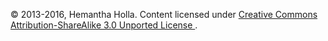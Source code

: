 &copy; 2013-2016, Hemantha Holla.  Content licensed under 
<a rel="license" href="http://creativecommons.org/licenses/by-sa/3.0/">
    Creative Commons Attribution-ShareAlike 3.0 Unported License
</a>.

